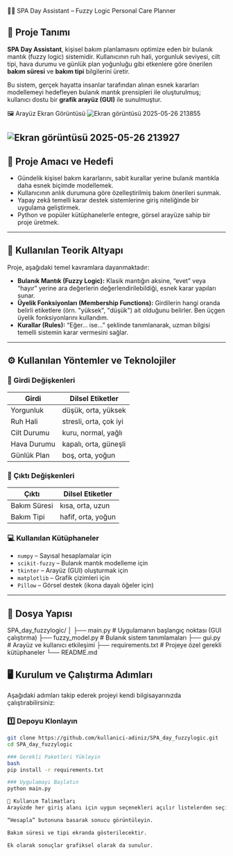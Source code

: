 
🧖‍♀️ SPA Day Assistant – Fuzzy Logic Personal Care Planner

## 📌 Proje Tanımı

**SPA Day Assistant**, kişisel bakım planlamasını optimize eden bir bulanık mantık (fuzzy logic) sistemidir. Kullanıcının ruh hali, yorgunluk seviyesi, cilt tipi, hava durumu ve günlük plan yoğunluğu gibi etkenlere göre önerilen **bakım süresi** ve **bakım tipi** bilgilerini üretir.

Bu sistem, gerçek hayatta insanlar tarafından alınan esnek kararları modellemeyi hedefleyen bulanık mantık prensipleri ile oluşturulmuş; kullanıcı dostu bir **grafik arayüz (GUI)** ile sunulmuştur.

🖼️ Arayüz Ekran Görüntüsü
![Ekran görüntüsü 2025-05-26 213855](https://github.com/user-attachments/assets/df7f5a87-62f5-4202-9134-e4a03481af63)

![Ekran görüntüsü 2025-05-26 213927](https://github.com/user-attachments/assets/59ffbba5-b91f-4e93-8716-835032afbfb2)
---

## 🎯 Proje Amacı ve Hedefi

- Gündelik kişisel bakım kararlarını, sabit kurallar yerine bulanık mantıkla daha esnek biçimde modellemek.
- Kullanıcının anlık durumuna göre özelleştirilmiş bakım önerileri sunmak.
- Yapay zekâ temelli karar destek sistemlerine giriş niteliğinde bir uygulama geliştirmek.
- Python ve popüler kütüphanelerle entegre, görsel arayüze sahip bir proje üretmek.

---

## 🧠 Kullanılan Teorik Altyapı

Proje, aşağıdaki temel kavramlara dayanmaktadır:

- **Bulanık Mantık (Fuzzy Logic):** Klasik mantığın aksine, “evet” veya “hayır” yerine ara değerlerin değerlendirilebildiği, esnek karar yapıları sunar.
- **Üyelik Fonksiyonları (Membership Functions):** Girdilerin hangi oranda belirli etiketlere (örn. "yüksek", "düşük") ait olduğunu belirler. Ben üçgen üyelik fonksiyonlarını kullandım.
- **Kurallar (Rules):** “Eğer... ise...” şeklinde tanımlanarak, uzman bilgisi temelli sistemin karar vermesini sağlar.

---

## ⚙️ Kullanılan Yöntemler ve Teknolojiler

### 🔧 Girdi Değişkenleri

| Girdi        | Dilsel Etiketler         |
|--------------|---------------------------|
| Yorgunluk     | düşük, orta, yüksek       |
| Ruh Hali      | stresli, orta, çok iyi    |
| Cilt Durumu   | kuru, normal, yağlı       |
| Hava Durumu   | kapalı, orta, güneşli     |
| Günlük Plan   | boş, orta, yoğun          |

### 🎯 Çıktı Değişkenleri

| Çıktı         | Dilsel Etiketler         |
|---------------|---------------------------|
| Bakım Süresi   | kısa, orta, uzun          |
| Bakım Tipi     | hafif, orta, yoğun        |

### 💻 Kullanılan Kütüphaneler

- `numpy` – Sayısal hesaplamalar için
- `scikit-fuzzy` – Bulanık mantık modelleme için
- `tkinter` – Arayüz (GUI) oluşturmak için
- `matplotlib` – Grafik çizimleri için
- `Pillow` – Görsel destek (ikona dayalı öğeler için)

---

## 📁 Dosya Yapısı
SPA_day_fuzzylogic/
│
├── main.py # Uygulamanın başlangıç noktası (GUI çalıştırma)
├── fuzzy_model.py # Bulanık sistem tanımlamaları
├── gui.py # Arayüz ve kullanıcı etkileşimi
├── requirements.txt # Projeye özel gerekli kütüphaneler
└── README.md 

## 🖥️ Kurulum ve Çalıştırma Adımları

Aşağıdaki adımları takip ederek projeyi kendi bilgisayarınızda çalıştırabilirsiniz:

### 1️⃣ Depoyu Klonlayın

```bash
git clone https://github.com/kullanici-adiniz/SPA_day_fuzzylogic.git
cd SPA_day_fuzzylogic

### Gerekli Paketleri Yükleyin
bash
pip install -r requirements.txt

### Uygulamayı Başlatın
python main.py

🧪 Kullanım Talimatları
Arayüzde her giriş alanı için uygun seçenekleri açılır listelerden seçin.

“Hesapla” butonuna basarak sonucu görüntüleyin.

Bakım süresi ve tipi ekranda gösterilecektir.

Ek olarak sonuçlar grafiksel olarak da sunulur.








